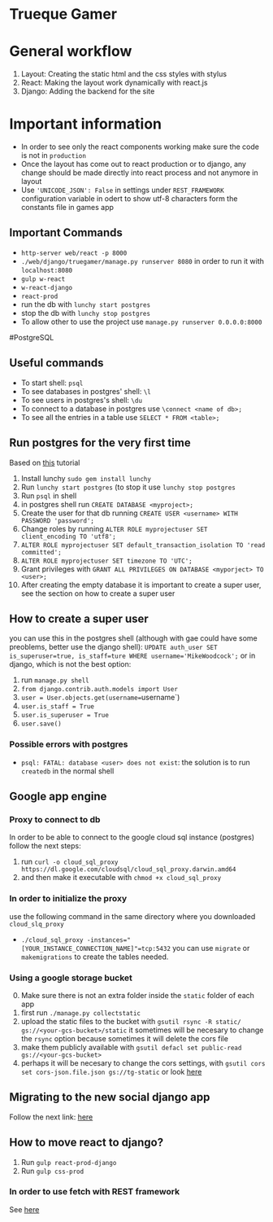 # Trueque Gamer

# General workflow
1. Layout: Creating the static html and the css styles with stylus
1. React: Making the layout work dynamically with react.js
1. Django: Adding the backend for the site

# Important information
* In order to see only the react components working make sure the code is not in `production`
* Once the layout has come out to react production or to django, any change should be made directly into react process and not anymore in layout
* Use `'UNICODE_JSON': False` in settings under `REST_FRAMEWORK` configuration variable in odert to show utf-8 characters form the constants file in games app

## Important Commands
* `http-server web/react -p 8000`
* `./web/django/truegamer/manage.py runserver 8080` in order to run it with `localhost:8080`
* `gulp w-react`
* `w-react-django`
* `react-prod`
* run the db with `lunchy start postgres`
* stop the db with `lunchy stop postgres`
* To allow other to use the project use `manage.py runserver 0.0.0.0:8000`

#PostgreSQL

## Useful commands
* To start shell: `psql`
* To see databases in postgres' shell: `\l`
* To see users in postgres's shell: `\du`
* To connect to a database in postgres use `\connect <name of db>;`
* To see all the entries in a table use `SELECT * FROM <table>;`

## Run postgres for the very first time
Based on [this](https://www.digitalocean.com/community/tutorials/how-to-use-postgresql-with-your-django-application-on-ubuntu-14-04) tutorial
1. Install lunchy `sudo gem install lunchy`
1. Run `lunchy start postgres` (to stop it use `lunchy stop postgres`
1. Run `psql` in shell
2. in postgres shell run `CREATE DATABASE <myproject>;`
3. Create the user for that db running `CREATE USER <username> WITH PASSWORD 'password';`
4. Change roles by running `ALTER ROLE myprojectuser SET client_encoding TO 'utf8';`
5. `ALTER ROLE myprojectuser SET default_transaction_isolation TO 'read committed';`
6. `ALTER ROLE myprojectuser SET timezone TO 'UTC';`
7. Grant privileges with `GRANT ALL PRIVILEGES ON DATABASE <myporject> TO <user>;`
8. After creating the empty database it is important to create a super user, see the section on how to create a super user

## How to create a super user
you can use this in the postgres shell (although with gae could have some preoblems, better use the django shell): `UPDATE auth_user SET is_superuser=true, is_staff=ture WHERE username='MikeWoodcock';`
or in django, which is not the best option:
1. run `manage.py shell`
2. `from django.contrib.auth.models import User`
3. `user = User.objects.get(username=`username`)
4. `user.is_staff = True`
5. `user.is_superuser = True`
6. `user.save()`

### Possible errors with postgres
* `psql: FATAL: database <user> does not exist`: the solution is to run `createdb` in the normal shell

## Google app engine
### Proxy to connect to db
In order to be able to connect to the google cloud sql instance (postgres) follow the next steps:
1. run `curl -o cloud_sql_proxy https://dl.google.com/cloudsql/cloud_sql_proxy.darwin.amd64`
2. and then make it executable with `chmod +x cloud_sql_proxy` 

### In order to initialize the proxy
use the following command in the same directory where you downloaded `cloud_slq_proxy`
* `./cloud_sql_proxy -instances="[YOUR_INSTANCE_CONNECTION_NAME]"=tcp:5432`
you can use `migrate` or `makemigrations` to create the tables needed.

### Using a google storage bucket

0. Make sure there is not an extra folder inside the `static` folder of each app
1. first run `./manage.py collectstatic`
2. upload the static files to the bucket with `gsutil rsync -R static/ gs://<your-gcs-bucket>/static` it sometimes will be necesary to change the `rsync` option because sometimes it will delete the cors file
3. make them publicly available with `gsutil defacl set public-read gs://<your-gcs-bucket>`
4. perhaps it will be necesary to change the cors settings, with `gsutil cors set cors-json.file.json gs://tg-static` or look [here](https://cloud.google.com/storage/docs/xml-api/put-bucket-cors)

## Migrating to the new social django app

Follow the next link: [here](https://github.com/omab/python-social-auth/blob/master/MIGRATING_TO_SOCIAL.md)

## How to move react to django?
1. Run `gulp react-prod-django`
2. Run `gulp css-prod` 

### In order to use fetch with REST framework
See [here](https://gist.github.com/marteinn/3785ff3c1a3745ae955c)
